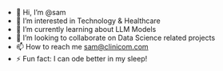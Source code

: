 - 👋 Hi, I’m @sam
- 👀 I’m interested in Technology & Healthcare
- 🌱 I’m currently learning about LLM Models
- 💞️ I’m looking to collaborate on Data Science related projects
- 📫 How to reach me sam@clinicom.com
- ⚡ Fun fact: I can ode better in my sleep!

<!---
samclinicom/samclinicom is a ✨ special ✨ repository because its `README.md` (this file) appears on your GitHub profile.
You can click the Preview link to take a look at your changes.
--->
